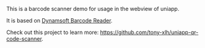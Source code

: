 This is a barcode scanner demo for usage in the webview of uniapp.

It is based on [Dynamsoft Barcode Reader](https://www.dynamsoft.com/barcode-reader/overview/).

Check out this project to learn more: <https://github.com/tony-xlh/uniapp-qr-code-scanner>.